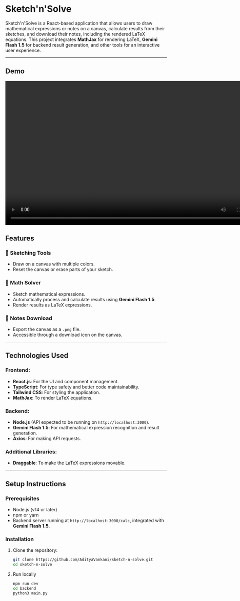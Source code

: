 # Sketch'n'Solve

Sketch'n'Solve is a React-based application that allows users to draw mathematical expressions or notes on a canvas, calculate results from their sketches, and download their notes, including the rendered LaTeX equations. This project integrates **MathJax** for rendering LaTeX, **Gemini Flash 1.5** for backend result generation, and other tools for an interactive user experience.

---


## Demo

<video width="800" height="450" controls>
  <source src="sketchdemo.mov" type="video/mp4">
  Your browser does not support the video tag.
</video>


## Features

### 🎨 Sketching Tools
- Draw on a canvas with multiple colors.
- Reset the canvas or erase parts of your sketch.

### 🧮 Math Solver
- Sketch mathematical expressions.
- Automatically process and calculate results using **Gemini Flash 1.5**.
- Render results as LaTeX expressions.

### 📄 Notes Download
- Export the canvas as a `.png` file.
- Accessible through a download icon on the canvas.

---

## Technologies Used

### Frontend:
- **React.js**: For the UI and component management.
- **TypeScript**: For type safety and better code maintainability.
- **Tailwind CSS**: For styling the application.
- **MathJax**: To render LaTeX equations.

### Backend:
- **Node.js** (API expected to be running on `http://localhost:3000`).
- **Gemini Flash 1.5**: For mathematical expression recognition and result generation.
- **Axios**: For making API requests.

### Additional Libraries:
- **Draggable**: To make the LaTeX expressions movable.

---

## Setup Instructions

### Prerequisites
- Node.js (v14 or later)
- npm or yarn
- Backend server running at `http://localhost:3000/calc`, integrated with **Gemini Flash 1.5**.

### Installation

1. Clone the repository:
   ```bash
   git clone https://github.com/AdityaVankani/sketch-n-solve.git
   cd sketch-n-solve

2. Run locally
   ```bash
   npm run dev
   cd backend
   python3 main.py
   

